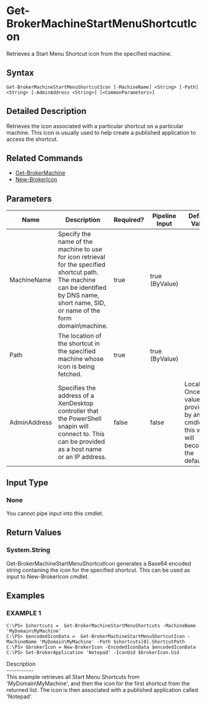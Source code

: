 ﻿# Get-BrokerMachineStartMenuShortcutIcon

   Retrieves a Start Menu Shortcut icon from the specified machine.

## Syntax
```
Get-BrokerMachineStartMenuShortcutIcon [-MachineName] <String> [-Path] <String> [-AdminAddress <String>] [<CommonParameters>]
```

## Detailed Description
   Retrieves the icon associated with a particular shortcut on a particular machine. This icon is usually used to help create a published application to access the shortcut.

## Related Commands
  * [Get-BrokerMachine](Get-BrokerMachine.html)
  * [New-BrokerIcon](New-BrokerIcon.html)
## Parameters

| Name   | Description | Required? | Pipeline Input | Default Value |
| --- | --- | --- | --- | --- |
| MachineName | Specify the name of the machine to use for icon retrieval for the specified shortcut path. The machine can be identified by DNS name, short name, SID, or name of the form domain\machine. | true | true (ByValue) |  |
| Path | The location of the shortcut in the specified machine whose icon is being fetched. | true | true (ByValue) |  |
| AdminAddress | Specifies the address of a XenDesktop controller that the PowerShell snapin will connect to. This can be provided as a host name or an IP address. | false | false | Localhost. Once a value is provided by any cmdlet, this value will become the default. |

## Input Type
### None
   You cannot pipe input into this cmdlet.
## Return Values
### System.String
   Get-BrokerMachineStartMenuShortcutIcon generates a Base64 encoded string containing the icon for the specified shortcut. This can be used as input to New-BrokerIcon cmdlet.
## Examples

### EXAMPLE 1
```
C:\PS> $shortcuts =  Get-BrokerMachineStartMenuShortcuts -MachineName 'MyDomain\MyMachine'
C:\PS> $encodedIconData =  Get-BrokerMachineStartMenuShortcutIcon -MachineName 'MyDomain\MyMachine' -Path $shortcuts[0].ShortcutPath
C:\PS> $brokerIcon = New-BrokerIcon -EncodedIconData $encodedIconData
C:\PS> Set-BrokerApplication 'Notepad' -IconUid $brokerIcon.Uid
```
   Description<br>-----------<br>This example retrieves all Start Menu Shortcuts from 'MyDomain\MyMachine', and then the icon for the first shortcut from the returned list. The icon is then associated with a published application called 'Notepad'.
